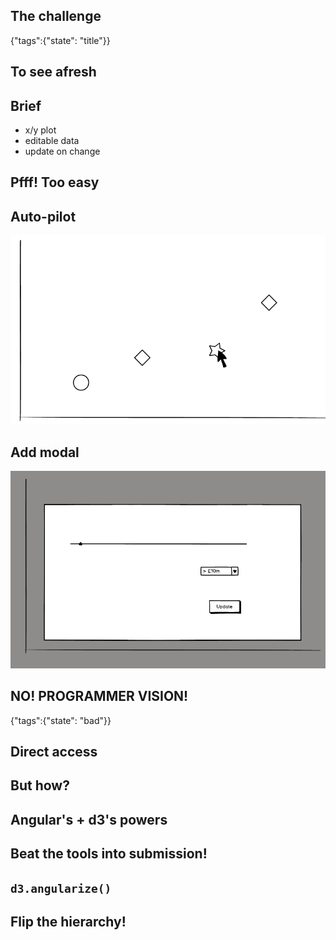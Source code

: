 ## The challenge
{"tags":{"state": "title"}}

## To see afresh

## Brief

- x/y plot
- editable data
- update on change

## Pfff! Too easy

## Auto-pilot

![boring chart](img/chart-boring.png)

## Add modal

![boring modal](img/chart-modal.png)

## NO! PROGRAMMER VISION!
{"tags":{"state": "bad"}}

## Direct access

## But how?

## Angular's + d3's powers

## Beat the tools into submission!

## `d3.angularize()`

## Flip the hierarchy!

